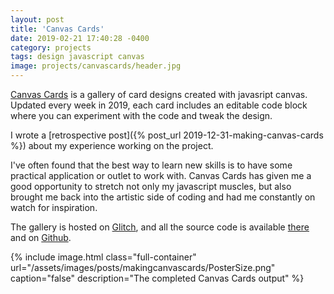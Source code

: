 ```yaml
---
layout: post
title: 'Canvas Cards'
date: 2019-02-21 17:40:28 -0400
category: projects
tags: design javascript canvas
image: projects/canvascards/header.jpg
---
```


[Canvas Cards](https://canvas-cards.glitch.me/) is a gallery of card designs created with javasript canvas. Updated every week in 2019, each card includes an editable code block where you can experiment with the code and tweak the design.

I wrote a [retrospective post]({% post_url 2019-12-31-making-canvas-cards %}) about my experience working on the project.

I've often found that the best way to learn new skills is to have some practical application or outlet to work with. Canvas Cards has given me a good opportunity to stretch not only my javascript muscles, but also brought me back into the artistic side of coding and had me constantly on watch for inspiration.

The gallery is hosted on [Glitch](https://glitch.com), and all the source code is available [there](https://glitch.com/edit/#!/canvas-cards) and on [Github](https://github.com/lkpttn/deck).

{% include image.html class="full-container" url="/assets/images/posts/makingcanvascards/PosterSize.png" caption="false" description="The completed Canvas Cards output" %}
